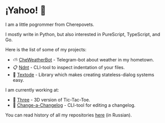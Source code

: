 # ¡Yahoo! :partying_face:

I am a little pogrommer from Cherepovets.

I mostly write in Python, but also interested in PureScript, TypeScript, and Go.

Here is the list of some of my projects:

- :partly_sunny: [CheWeatherBot](https://github.com/Masynchin/CheWeatherBot) -
  Telegram-bot about weather in my hometown.
- :clipboard: [Ndnt](https://github.com/Masynchin/ndnt) -
  CLI-tool to inspect indentation of your files.
- :speech_balloon: [Textode](https://github.com/Masynchin/textode) -
  Library which makes creating stateless-dialog systems easy.

I am currently working at:

- :game_die: [Three](https://github.com/Masynchin/Three) - 3D version of Tic-Tac-Toe.
- :memo: [Change-a-Changelog](https://github.com/Masynchin/change-a-changelog) - CLI-tool for editing a changelog.

You can read history of all my repositories
[here](https://github.com/Masynchin/history) (in Russian).
